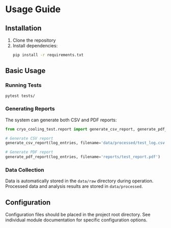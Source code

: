 # Usage Guide

## Installation

1. Clone the repository
2. Install dependencies:
   ```bash
   pip install -r requirements.txt
   ```

## Basic Usage

### Running Tests

```bash
pytest tests/
```

### Generating Reports

The system can generate both CSV and PDF reports:

```python
from cryo_cooling_test.report import generate_csv_report, generate_pdf_report

# Generate CSV report
generate_csv_report(log_entries, filename='data/processed/test_log.csv')

# Generate PDF report
generate_pdf_report(log_entries, filename='reports/test_report.pdf')
```

### Data Collection

Data is automatically stored in the `data/raw` directory during operation.
Processed data and analysis results are stored in `data/processed`.

## Configuration

Configuration files should be placed in the project root directory.
See individual module documentation for specific configuration options. 